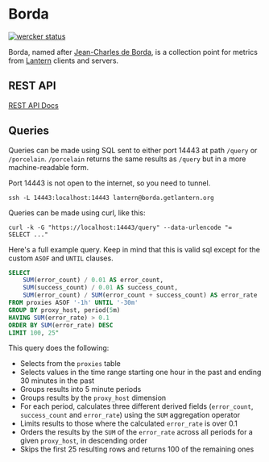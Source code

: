 # Borda

[![wercker status](https://app.wercker.com/status/d63b521240d1cea1c2fb71061b9e3272/m "wercker status")](https://app.wercker.com/project/bykey/d63b521240d1cea1c2fb71061b9e3272)

Borda, named after
[Jean-Charles de Borda](https://en.wikipedia.org/wiki/Jean-Charles_de_Borda), is
a collection point for metrics from
[Lantern](https://github.com/getlantern/lantern) clients and servers.

## REST API
[REST API Docs](http://getlantern.github.io/borda/)

## Queries

Queries can be made using SQL sent to either port 14443 at path `/query` or
`/porcelain`.  `/porcelain` returns the same results as `/query` but in a more
machine-readable form.

Port 14443 is not open to the internet, so you need to tunnel.

```
ssh -L 14443:localhost:14443 lantern@borda.getlantern.org
```

Queries can be made using curl, like this:

```
curl -k -G "https://localhost:14443/query" --data-urlencode "=
SELECT ..."
```

Here's a full example query. Keep in mind that this is valid sql except for the
custom `ASOF` and `UNTIL` clauses.

```sql
SELECT
    SUM(error_count) / 0.01 AS error_count,
    SUM(success_count) / 0.01 AS success_count,
    SUM(error_count) / SUM(error_count + success_count) AS error_rate
FROM proxies ASOF '-1h' UNTIL '-30m'
GROUP BY proxy_host, period(5m)
HAVING SUM(error_rate) > 0.1
ORDER BY SUM(error_rate) DESC
LIMIT 100, 25"
```

This query does the following:

* Selects from the `proxies` table
* Selects values in the time range starting one hour in the past and ending 30 minutes in the past
* Groups results into 5 minute periods
* Groups results by the `proxy_host` dimension
* For each period, calculates three different derived fields (`error_count`, `success_count` and `error_rate`) using the `SUM` aggregation operator
* Limits results to those where the calculated `error_rate` is over 0.1
* Orders the results by the `SUM` of the `error_rate` across all periods for a given `proxy_host`, in descending order
* Skips the first 25 resulting rows and returns 100 of the remaining ones
